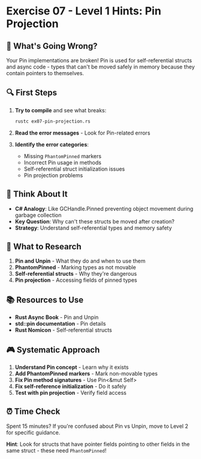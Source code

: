 # Exercise 07 - Level 1 Hints: Pin Projection

## 🎯 What's Going Wrong?

Your Pin implementations are broken! Pin is used for self-referential structs and async code - types that can't be moved safely in memory because they contain pointers to themselves.

## 🔍 First Steps

1. **Try to compile** and see what breaks:
   ```bash
   rustc ex07-pin-projection.rs
   ```

2. **Read the error messages** - Look for Pin-related errors

3. **Identify the error categories**:
   - Missing `PhantomPinned` markers
   - Incorrect Pin usage in methods
   - Self-referential struct initialization issues
   - Pin projection problems

## 🤔 Think About It

- **C# Analogy**: Like GCHandle.Pinned preventing object movement during garbage collection
- **Key Question**: Why can't these structs be moved after creation?
- **Strategy**: Understand self-referential types and memory safety

## 🔧 What to Research

1. **Pin and Unpin** - What they do and when to use them
2. **PhantomPinned** - Marking types as not movable
3. **Self-referential structs** - Why they're dangerous
4. **Pin projection** - Accessing fields of pinned types

## 📚 Resources to Use

- **Rust Async Book** - Pin and Unpin
- **std::pin documentation** - Pin details
- **Rust Nomicon** - Self-referential structs

## 🎮 Systematic Approach

1. **Understand Pin concept** - Learn why it exists
2. **Add PhantomPinned markers** - Mark non-movable types
3. **Fix Pin method signatures** - Use Pin<&mut Self>
4. **Fix self-reference initialization** - Do it safely
5. **Test with pin projection** - Verify field access

## ⏰ Time Check

Spent 15 minutes? If you're confused about Pin vs Unpin, move to Level 2 for specific guidance.

**Hint**: Look for structs that have pointer fields pointing to other fields in the same struct - these need `PhantomPinned`!